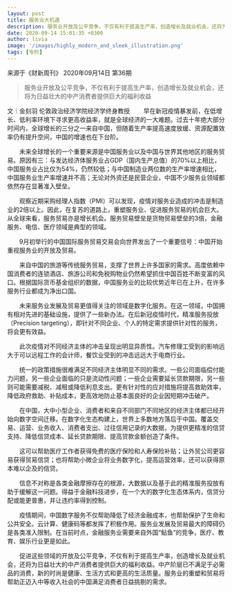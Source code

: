 ```yaml
---
layout: post
title: 服务业大机遇
description: 服务业开放及公平竞争，不仅有利于提高生产率，创造增长及就业机会，还将为日益壮大的中产消费者提供巨大的福利收益
date: 2020-09-14 15:01:35 +0300
author: livia
image: '/images/highly_modern_and_sleek_illustration.png'
tags: [专栏]
---
```

来源于《财新周刊》 2020年09月14日 第36期


> 服务业开放及公平竞争，不仅有利于提高生产率，创造增长及就业机会，还将为日益壮大的中产消费者提供巨大的福利收益

文｜金刻羽
伦敦政治经济学院经济学终身教授
　　早在新冠疫情暴发前，在低增长、低利率环境下寻求更高收益率，就是全球经济的一大难题。过去十年绝大部分时间内，全球增长的三分之一来自中国，但随着生产率提高速度放缓、资源配置效率仍有提升空间，中国的增速也在下台阶。

　　未来全球增长的一个重要来源是中国服务业以及中国与世界其他地区的服务贸易。原因有三：与发达经济体服务业占GDP（国内生产总值）的70%以上相比，中国服务业占比仅为54%，仍然较低；与中国制造业两位数的生产率增速相比，中国服务业生产率增速并不高；无论对外资还是民营企业，中国不少服务业领域都依然存在显著准入壁垒。

　　观察近期采购经理人指数（PMI）可以发现，疫情对服务业造成的冲击是制造业的2倍以上。因此，在复苏的道路上，重塑服务业、促进服务贸易的机会巨大。从全球来看，服务贸易亦是增长机会。服务贸易壁垒是货物贸易壁垒的3倍，金融服务、电信、医疗领域是典型的领域。

　　9月初举行的中国国际服务贸易交易会向世界发出了一个重要信号：中国开始重视服务业的开放及贸易。

　　来自中国的旅游等传统服务贸易，支撑了世界上许多国家的需求。高度依赖中国消费者的连锁酒店、旅游公司和免税购物业仍然希望抓住中国百姓不断变富的风口。根据国际货币基金组织的数据，中国服务业的比较优势近年已在上升，在许多服务行业都成为净出口国。

　　未来服务业发展及贸易更值得关注的领域是数字化服务。在这一领域，中国拥有相对先进的基础设施，提供了一些新办法。在后新冠疫情时代，精准服务投放（Precision targeting），即针对不同企业、个人的特定需求提供针对性的服务，将会更有效益。

　　此次疫情对不同经济主体的冲击呈现出明显异质性。汽车修理工受到的影响远大于可以远程工作的会计师，餐饮业受到的冲击远远大于电商行业。

　　统一的政策措施很难满足不同经济主体明显不同的需求。一些公司面临偿付能力问题，另一些企业面临的只是流动性问题；一些企业需要延长贷款期限，另一些则可能需要减税、减租或降低利息支出。更有针对性的应对措施将提高救助效率，降低政府救助、补贴成本，更高效地防止基本面良好的企业因短期冲击破产。

　　在中国，大中小型企业、消费者和来自不同部门不同地区的经济主体都已经开始向数字空间迁移。在数字化生态构建上，世界上多数地方落后于中国。覆盖交易、运营、业务收入、消费者支出、过往信用记录的大数据，为提供更精准的信贷支持、降低信贷成本、延长贷款期限、提高贷款金额创造了条件。

　　这可以帮助医疗工作者获得免费的医疗保险和人寿保险补贴；让外贸公司更容易获得贸易信贷；也将帮助小微企业将业务数字化，提高运营效率，还可以获得原本难以企及的信贷。

　　信息不对称是各类金融摩擦存在的根源，大数据以及基于此的精准服务投放有助于缓解这一问题。得益于金融科技进步，在一个大的数字化生态体系内，信贷分配或能更普惠，并让违约率得到控制。

　　疫情期间，中国数字服务不仅帮助降低了经济金融成本，也帮助保护了生命和公共安全。云计算、健康码等都发挥了积极作用。服务业发展及贸易最大的障碍仍是各类准入限制。在当前时点，金融服务业需要来自外国“鲇鱼”的竞争，医疗、教育、娱乐行业更是如此。

　　促进这些领域的开放及公平竞争，不仅有利于提高生产率，创造增长及就业机会，还将为日益壮大的中产消费者提供巨大的福利收益。中产阶层已不满足于必需品的消费，新的时尚是健康、生活方式和更高的生活质量。服务业的重塑和贸易将帮助正迈入中等收入社会的中国满足消费者日益挑剔的需求。
